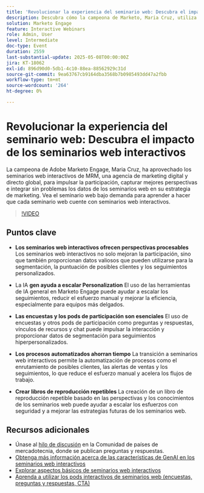 ```yaml
---
title: 'Revolucionar la experiencia del seminario web: Descubra el impacto de los seminarios web interactivos'
description: Descubra cómo la campeona de Marketo, Maria Cruz, utiliza seminarios web interactivos para impulsar la participación, obtener perspectivas y mejorar el marketing en MRM. ¡Vea bajo demanda ahora!
solution: Marketo Engage
feature: Interactive Webinars
role: Admin, User
level: Intermediate
doc-type: Event
duration: 2559
last-substantial-update: 2025-05-08T00:00:00Z
jira: KT-18062
exl-id: 896d90d0-5db1-4c10-88ea-88562929c31d
source-git-commit: 9ea63767cb9164dba3568b7b0985493dd47a2fbb
workflow-type: tm+mt
source-wordcount: '264'
ht-degree: 0%

---
```


# Revolucionar la experiencia del seminario web: Descubra el impacto de los seminarios web interactivos

La campeona de Adobe Marketo Engage, Maria Cruz, ha aprovechado los seminarios web interactivos de MRM, una agencia de marketing digital y directo global, para impulsar la participación, capturar mejores perspectivas e integrar sin problemas los datos de los seminarios web en su estrategia de marketing. Vea el seminario web bajo demanda para aprender a hacer que cada seminario web cuente con seminarios web interactivos.

>[!VIDEO](https://video.tv.adobe.com/v/3458099/?learn=on&enablevpops)

## Puntos clave

* **Los seminarios web interactivos ofrecen perspectivas procesables** Los seminarios web interactivos no solo mejoran la participación, sino que también proporcionan datos valiosos que pueden utilizarse para la segmentación, la puntuación de posibles clientes y los seguimientos personalizados.

* La IA **gen ayuda a escalar Personalization** El uso de las herramientas de IA general en Marketo Engage puede ayudar a escalar los seguimientos, reducir el esfuerzo manual y mejorar la eficiencia, especialmente para equipos más delgados.

* **Las encuestas y los pods de participación son esenciales** El uso de encuestas y otros pods de participación como preguntas y respuestas, vínculos de recursos y chat puede impulsar la interacción y proporcionar datos de segmentación para seguimientos hiperpersonalizados.

* **Los procesos automatizados ahorran tiempo** La transición a seminarios web interactivos permite la automatización de procesos como el enrutamiento de posibles clientes, las alertas de ventas y los seguimientos, lo que reduce el esfuerzo manual y acelera los flujos de trabajo.

* **Crear libros de reproducción repetibles** La creación de un libro de reproducción repetible basado en las perspectivas y los conocimientos de los seminarios web puede ayudar a escalar los esfuerzos con seguridad y a mejorar las estrategias futuras de los seminarios web.

## Recursos adicionales

* Únase al [hilo de discusión](https://nation.marketo.com/t5/product-blogs/on-demand-learn-from-your-peers-revolutionizing-your-webinar/ba-p/356260) en la Comunidad de países de mercadotecnia, donde se publican preguntas y respuestas.
* [Obtenga más información acerca de las características de GenAI en los seminarios web interactivos](https://nation.marketo.com/t5/latest-product-innovations/discover-how-genai-can-elevate-your-upcoming-webinars/ba-p/355055)
* [Explorar aspectos básicos de seminarios web interactivos](https://experienceleague.adobe.com/en/docs/marketo/using/product-docs/demand-generation/events/interactive-webinars/interactive-webinars-overview)
* [Aprenda a utilizar los pods interactivos de seminarios web (encuestas, preguntas y respuestas, CTA)](https://experienceleague.adobe.com/en/docs/marketo/using/product-docs/demand-generation/events/interactive-webinars/best-practices-for-interactive-webinars)